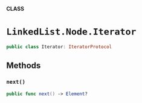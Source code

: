 **CLASS**

# `LinkedList.Node.Iterator`

```swift
public class Iterator: IteratorProtocol
```

## Methods
### `next()`

```swift
public func next() -> Element?
```
